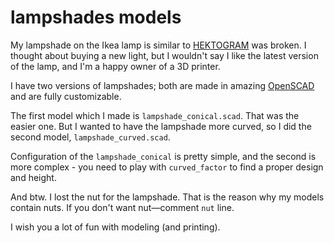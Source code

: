 # lampshades models

My lampshade on the Ikea lamp is similar to [HEKTOGRAM](https://www.ikea.com/cz/cs/p/hektogram-stojaci-cteci-lampa-stribrna-bila-80477710/) was broken. I thought about buying a new light, but I wouldn't say I like the latest version of the lamp, and I'm a happy owner of a 3D printer.

I have two versions of lampshades; both are made in amazing [OpenSCAD](https://openscad.org) and are fully customizable.

The first model which I made is `lampshade_conical.scad`. That was the easier one. But I wanted to have the lampshade more curved, so I did the second model, `lampshade_curved.scad`.

Configuration of the `lampshade_conical` is pretty simple, and the second is more complex - you need to play with `curved_factor` to find a proper design and height.

And btw. I lost the nut for the lampshade. That is the reason why my models contain nuts. If you don't want nut—comment `nut` line.

I wish you a lot of fun with modeling (and printing).
